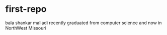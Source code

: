 # first-repo
bala shankar malladi recently graduated from computer science and now in NorthWest Missouri
